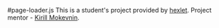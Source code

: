 #page-loader.js
This is a student's project provided by [hexlet](https://ru.hexlet.io).
Project mentor - [Kirill Mokevnin](https://github.com/mokevnin).
